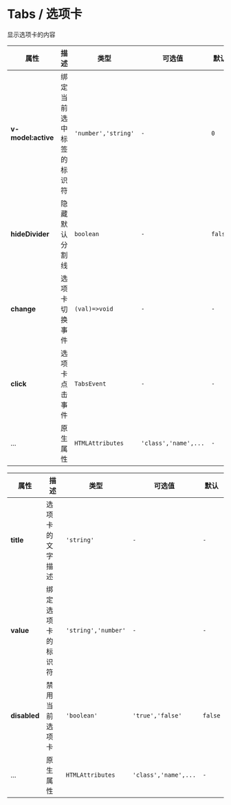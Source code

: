 # Tabs / 选项卡

显示选项卡的内容

<playground
  title="默认的"
  name="ex-tabs-default"
  desc="切换显示不同的内容"
/>

<playground
  title="分割线"
  name="ex-tabs-disabled"
/>

<playground
  title="分割线"
  name="ex-tabs-divider"
  desc="隐藏默认的分割线"
/>

<attributes>
  
<attributes-title title="Tabs Props" />

| 属性               | 描述                     | 类型                | 可选值               | 默认    |
| ------------------ | ------------------------ | ------------------- | -------------------- | ------- |
| **v-model:active** | 绑定当前选中标签的标识符 | `'number','string'` | `-`                  | `0`     |
| **hideDivider**    | 隐藏默认分割线           | `boolean`           | `-`                  | `false` |
| **change**         | 选项卡切换事件           | `(val)=>void`       | `-`                  | `-`     |
| **click**          | 选项卡点击事件           | `TabsEvent`         | `-`                  | `-`     |
| ...                | 原生属性                 | `HTMLAttributes`    | `'class','name',...` | `-`     |

</attributes>

<attributes>

<attributes-title title="Tab Props" />

| 属性         | 描述               | 类型                | 可选值               | 默认    |
| ------------ | ------------------ | ------------------- | -------------------- | ------- |
| **title**    | 选项卡的文字描述   | `'string'`          | `-`                  | `-`     |
| **value**    | 绑定选项卡的标识符 | `'string','number'` | `-`                  | `-`     |
| **disabled** | 禁用当前选项卡     | `'boolean'`         | `'true','false'`     | `false` |
| ...          | 原生属性           | `HTMLAttributes`    | `'class','name',...` | `-`     |

</attributes>
